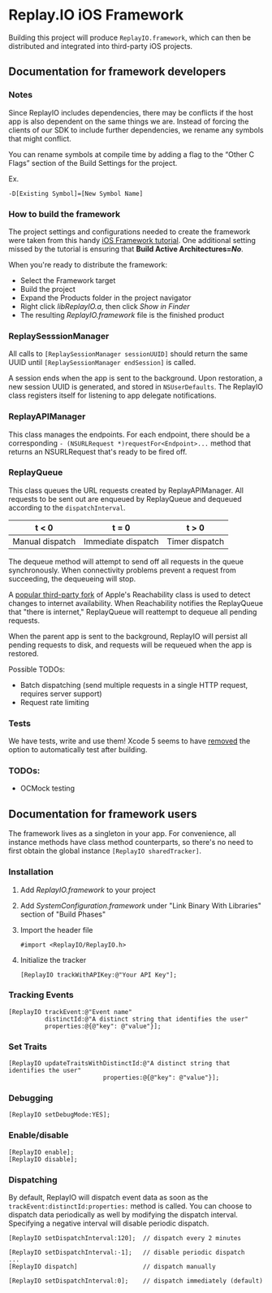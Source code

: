 # Replay.IO iOS Framework

Building this project will produce `ReplayIO.framework`, which can then be distributed and integrated into third-party iOS projects.

## Documentation for framework developers

### Notes

Since ReplayIO includes dependencies, there may be conflicts if the host app is also dependent on the same things we are. Instead of forcing the clients of our SDK to include further dependencies, we rename any symbols that might conflict.

You can rename symbols at compile time by adding a flag to the “Other C Flags” section of the Build Settings for the project.

Ex.

`-D[Existing Symbol]=[New Symbol Name]`

### How to build the framework

The project settings and configurations needed to create the framework were taken from this handy [iOS Framework tutorial](https://github.com/jverkoey/iOS-Framework). One additional setting missed by the tutorial is ensuring that **Build Active Architectures=*No***.

When you're ready to distribute the framework:

* Select the Framework target
* Build the project
* Expand the Products folder in the project navigator
* Right click *libReplayIO.a*, then click *Show in Finder*
* The resulting *ReplayIO.framework* file is the finished product

### ReplaySesssionManager

All calls to `[ReplaySessionManager sessionUUID]` should return the same UUID until `[ReplaySessionManager endSession]` is called. 

A session ends when the app is sent to the background. Upon restoration, a new session UUID is generated, and stored in `NSUserDefaults`. The ReplayIO class registers itself for listening to app delegate notifications. 

### ReplayAPIManager

This class manages the endpoints. For each endpoint, there should be a corresponding `- (NSURLRequest *)requestFor<Endpoint>...` method that returns an NSURLRequest that's ready to be fired off.

### ReplayQueue

This class queues the URL requests created by ReplayAPIManager. All requests to be sent out are enqueued by ReplayQueue and dequeued according to the `dispatchInterval`.

| t < 0           | t = 0              | t > 0          |
|-----------------|--------------------|----------------|
| Manual dispatch | Immediate dispatch | Timer dispatch |

The dequeue method will attempt to send off all requests in the queue synchronously. When connectivity problems prevent a request from succeeding, the dequeueing will stop.

A [popular third-party fork](https://github.com/tonymillion/Reachability) of Apple's Reachability class is used to detect changes to internet availability. When Reachability notifies the ReplayQueue that "there is internet," ReplayQueue will reattempt to dequeue all pending requests.

When the parent app is sent to the background, ReplayIO will persist all pending requests to disk, and requests will be requeued when the app is restored.

Possible TODOs:

* Batch dispatching (send multiple requests in a single HTTP request, requires server support)
* Request rate limiting

### Tests

We have tests, write and use them! Xcode 5 seems to have [removed](http://stackoverflow.com/questions/20605509/how-do-i-automatically-perform-unit-tests-on-each-build-and-run-action-in-xcod) the option to automatically test after building.

### TODOs:
* OCMock testing

## Documentation for framework users

The framework lives as a singleton in your app. For convenience, all instance methods have class method counterparts, so there's no need to first obtain the global instance `[ReplayIO sharedTracker]`.

### Installation

1. Add *ReplayIO.framework* to your project
2. Add *SystemConfiguration.framework* under "Link Binary With Libraries" section of "Build Phases"
3. Import the header file
 
	```#import <ReplayIO/ReplayIO.h>```

4. Initialize the tracker

	```[ReplayIO trackWithAPIKey:@"Your API Key"];```
	
### Tracking Events

```obj-c
[ReplayIO trackEvent:@"Event name"
          distinctId:@"A distinct string that identifies the user"
          properties:@{@"key": @"value"}];
```

### Set Traits

```obj-c
[ReplayIO updateTraitsWithDistinctId:@"A distinct string that identifies the user"
                          properties:@{@"key": @"value"}];
```

### Debugging

```obj-c
[ReplayIO setDebugMode:YES];
```

### Enable/disable

```obj-c
[ReplayIO enable];
[ReplayIO disable];
```

### Dispatching

By default, ReplayIO will dispatch event data as soon as the `trackEvent:distinctId:properties:` method is called. You can choose to dispatch data periodically as well by modifying the dispatch interval. Specifying a negative interval will disable periodic dispatch.

```obj-c
[ReplayIO setDispatchInterval:120];  // dispatch every 2 minutes
```

```obj-c
[ReplayIO setDispatchInterval:-1];   // disable periodic dispatch
...
[ReplayIO dispatch]                  // dispatch manually
```

```obj-c
[ReplayIO setDispatchInterval:0];    // dispatch immediately (default)
```